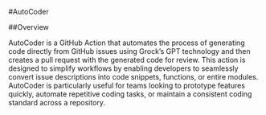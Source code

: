 #AutoCoder

##Overview

AutoCoder is a GitHub Action that automates the process of generating code directly from GitHub issues using Grock’s GPT technology and then creates a pull request with the generated code for review. This action is designed to simplify workflows by enabling developers to seamlessly convert issue descriptions into code snippets, functions, or entire modules. AutoCoder is particularly useful for teams looking to prototype features quickly, automate repetitive coding tasks, or maintain a consistent coding standard across a repository.
